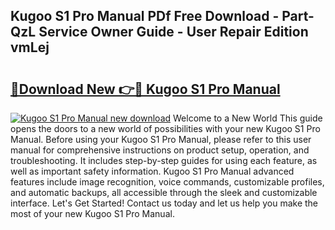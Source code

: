 ## Kugoo S1 Pro Manual PDf Free Download - Part-QzL Service Owner Guide - User Repair Edition vmLej

# <h2><a href="http://cf24615.oget.top/?id=Kugoo+S1+Pro+Manual">🔗Download New 👉🔴 Kugoo S1 Pro Manual</a></h2>

[![Kugoo S1 Pro Manual new download](https://i.imgur.com/5g1atiW.png)](http://cf24615.oget.top/?id=Kugoo+S1+Pro+Manual)
Welcome to a New World This guide opens the doors to a new world of possibilities with your new Kugoo S1 Pro Manual. Before using your Kugoo S1 Pro Manual, please refer to this user manual for comprehensive instructions on product setup, operation, and troubleshooting. It includes step-by-step guides for using each feature, as well as important safety information. Kugoo S1 Pro Manual advanced features include image recognition, voice commands, customizable profiles, and automatic backups, all accessible through the sleek and customizable interface. Let's Get Started! Contact us today and let us help you make the most of your new Kugoo S1 Pro Manual.
